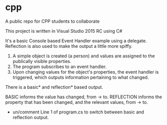 # cpp
A public repo for CPP students to collaborate

This project is written in Visual Studio 2015 RC using C#

It's a basic Console based Event Handler example using a delegate. Reflection is also used to make the output a little more spiffy.

1) A simple object is created (a person) and values are assigned to the publically visible properties.
2) The program subscribes to an event handler.
3) Upon changing values for the object's properties, the event handler is triggered, which outputs information pertaining to what changed.

There is a basic* and reflection* based output.

BASIC informs the value has changed, from -> to.
REFLECTION informs the property that has been changed, and the relevant values, from -> to.

* un/comment Line 1 of program.cs to switch between basic and reflection output.
